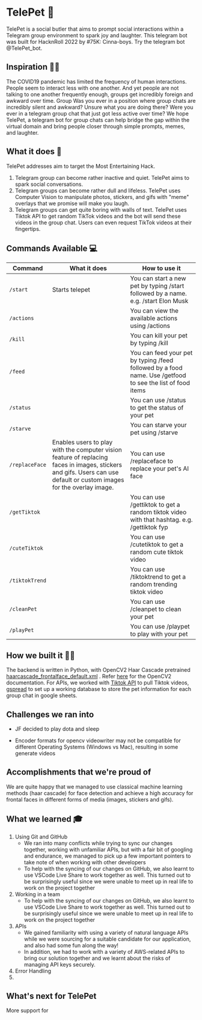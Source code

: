 # TelePet 🤖
TelePet is a social butler that aims to prompt social interactions within a Telegram group environment to spark joy and laughter. This telegram bot was built for HacknRoll 2022 by #75K: Cinna-boys. Try the telegram bot @TelePet_bot.


## Inspiration 🤔💭
The COVID19 pandemic has limited the frequency of human interactions. People seem to interact less with one another. And yet people are not talking to one another frequently enough, groups get incredibly foreign and awkward over time. Group Was you ever in a position where group chats are incredibly silent and awkward? Unsure what you are doing there? Were you ever in a telegram group chat that just got less active over time? We hope TelePet, a telegram bot for group chats can help bridge the gap within the virtual domain and bring people closer through simple prompts, memes, and laughter. 


## What it does 🦾
TelePet addresses aim to target the Most Entertaining Hack. 
1. Telegram group can become rather inactive and quiet. TelePet aims to spark social conversations. 
2. Telegram groups can become rather dull and lifeless. TelePet uses Computer Vision to manipulate photos, stickers, and gifs with "meme" overlays that we promise will make you laugh. 
3. Telegram groups can get quite boring with walls of text. TelePet uses Tiktok API to get random TikTok videos and the bot will send these videos in the group chat. Users can even request TikTok videos at their fingertips. 


## Commands Available :computer:

| Command      | What it does | How to use it |
| ----------- | ----------- | ----------- |
| `/start`      | Starts telepet | You can start a new pet by typing /start followed by a name. e.g. /start Elon Musk |
| `/actions`   | <to be filled> | You can view the available actions using /actions |
| `/kill` |  <to be filled> | You can kill your pet by typing /kill |
| `/feed` |  <to be filled> | You can feed your pet by typing /feed followed by a food name. Use /getfood to see the list of food items |
| `/status` |  <to be filled> | You can use /status to get the status of your pet |
| `/starve` |  <to be filled> | You can starve your pet using /starve |
| `/replaceFace` |  Enables users to play with the computer vision feature of replacing faces in images, stickers and gifs. Users can use default or custom images for the overlay image. | You can use /replaceface to replace your pet's AI face |
| `/getTiktok` |  <to be filled> | You can use /gettiktok <hashtag> to get a random tiktok video with that hashtag. e.g.  /gettiktok fyp |
| `/cuteTiktok` |  <to be filled> | You can use /cutetiktok to get a random cute tiktok video |
| `/tiktokTrend` |  <to be filled> | You can use /tiktoktrend to get a random trending tiktok video |
| `/cleanPet` |  <to be filled> | You can use /cleanpet to clean your pet |
| `/playPet` |  <to be filled> | You can use /playpet to play with your pet |


## How we built it 👷🏻
The backend is written in Python, with OpenCV2 Haar Cascade pretrained [haarcascade_frontalface_default.xml](https://github.com/opencv/opencv/tree/master/data/haarcascades) . Refer [here](https://docs.opencv.org/3.4/db/d28/tutorial_cascade_classifier.html) for the OpenCV2 documentation. For APIs, we worked with [Tiktok API](https://dteather.com/TikTok-Api/docs/TikTokApi.html) to pull Tiktok videos, [gspread](https://docs.gspread.org/en/latest/) to set up a working database to store the pet information for each group chat in google sheets. 

## Challenges we ran into
- JF decided to play dota and sleep 

- Encoder formats for opencv videowriter may not be compatible for different Operating Systems (Windows vs Mac), resulting in some generate videos 

## Accomplishments that we're proud of
We are quite happy that we managed to use classical machine learning methods (haar cascade) for face detection and achieve a high accuracy for frontal faces in different forms of media (images, stickers and gifs).



## What we learned 🎓 
1. Using Git and GitHub 
    - We ran into many conflicts while trying to sync our changes together, working with unfamiliar APIs, but with a fair bit of googling and endurance, we managed to pick up a few important pointers to take note of when working with other developers
    - To help with the syncing of our changes on GitHub, we also learnt to use VSCode Live Share to work together as well. This turned out to be surprisingly useful since we were unable to meet up in real life to work on the project together
2. Working in a team 
    - To help with the syncing of our changes on GitHub, we also learnt to use VSCode Live Share to work together as well. This turned out to be surprisingly useful since we were unable to meet up in real life to work on the project together
3. APIs
    - We gained familiarity with using a variety of natural language APIs while we were sourcing for a suitable candidate for our application, and also had some fun along the way!
    - In addition, we had to work with a variety of AWS-related APIs to bring our solution together and we learnt about the risks of managing API keys securely.
4. Error Handling 
5. 




## What's next for TelePet 

More support for


